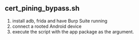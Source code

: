 ## cert_pining_bypass.sh

1. install adb, frida and have Burp Suite running
2. connect a rooted Android device
3. execute the script with the app package as the argument.

